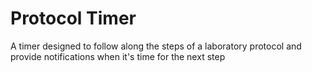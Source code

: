 # Protocol Timer

A timer designed to follow along the steps of a laboratory protocol and provide notifications when it's time for the next step